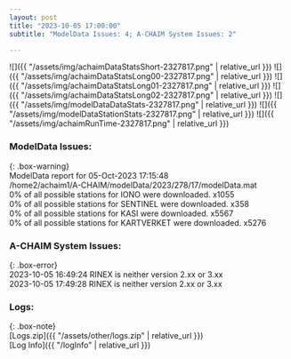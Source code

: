 ```yaml
---
layout: post
title: "2023-10-05 17:00:00"
subtitle: "ModelData Issues: 4; A-CHAIM System Issues: 2"

---
```


![]({{ "/assets/img/achaimDataStatsShort-2327817.png" | relative_url }})
![]({{ "/assets/img/achaimDataStatsLong00-2327817.png" | relative_url }})
![]({{ "/assets/img/achaimDataStatsLong01-2327817.png" | relative_url }})
![]({{ "/assets/img/achaimDataStatsLong02-2327817.png" | relative_url }})
![]({{ "/assets/img/modelDataDataStats-2327817.png" | relative_url }})
![]({{ "/assets/img/modelDataStationStats-2327817.png" | relative_url }})
![]({{ "/assets/img/achaimRunTime-2327817.png" | relative_url }})


### ModelData Issues:  
  
{: .box-warning}  
 ModelData report for 05-Oct-2023 17:15:48   
 /home2/achaim1/A-CHAIM/modelData/2023/278/17/modelData.mat   
 0% of all possible stations for IONO were downloaded. x1055   
 0% of all possible stations for SENTINEL were downloaded. x358   
 0% of all possible stations for KASI were downloaded. x5567   
 0% of all possible stations for KARTVERKET were downloaded. x5276   
  
### A-CHAIM System Issues:  
  
{: .box-error}  
2023-10-05 16:49:24 RINEX is neither version 2.xx or 3.xx  
2023-10-05 17:49:28 RINEX is neither version 2.xx or 3.xx  

### Logs:  
  
{: .box-note}  
[Logs.zip]({{ "/assets/other/logs.zip" | relative_url }})  
[Log Info]({{ "/logInfo" | relative_url }})  
